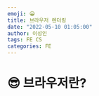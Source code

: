 ```yaml
---
emoji: 😀
title: 브라우저 렌더링
date: "2022-05-10 01:05:00"
author: 이성인
tags: FE CS
categories: FE
---
```


# 😎 브라우저란?
